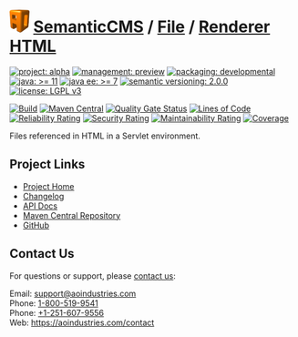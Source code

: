 # [<img src="ao-logo.png" alt="AO Logo" width="35" height="40">](https://github.com/ao-apps) [SemanticCMS](https://github.com/ao-apps/semanticcms) / [File](https://github.com/ao-apps/semanticcms-file) / [Renderer HTML](https://github.com/ao-apps/semanticcms-file-renderer-html)

[![project: alpha](https://semanticcms.com/ao-badges/project-alpha.svg)](https://aoindustries.com/life-cycle#project-alpha)
[![management: preview](https://semanticcms.com/ao-badges/management-preview.svg)](https://aoindustries.com/life-cycle#management-preview)
[![packaging: developmental](https://semanticcms.com/ao-badges/packaging-developmental.svg)](https://aoindustries.com/life-cycle#packaging-developmental)  
[![java: &gt;= 11](https://semanticcms.com/ao-badges/java-11.svg)](https://docs.oracle.com/en/java/javase/11/docs/api/)
[![java ee: &gt;= 7](https://semanticcms.com/ao-badges/javaee-7.svg)](https://docs.oracle.com/javaee/7/api/)
[![semantic versioning: 2.0.0](https://semanticcms.com/ao-badges/semver-2.0.0.svg)](http://semver.org/spec/v2.0.0.html)
[![license: LGPL v3](https://semanticcms.com/ao-badges/license-lgpl-3.0.svg)](https://www.gnu.org/licenses/lgpl-3.0)

[![Build](https://github.com/ao-apps/semanticcms-file-renderer-html/workflows/Build/badge.svg?branch=master)](https://github.com/ao-apps/semanticcms-file-renderer-html/actions?query=workflow%3ABuild)
[![Maven Central](https://maven-badges.herokuapp.com/maven-central/com.semanticcms/semanticcms-file-renderer-html/badge.svg)](https://maven-badges.herokuapp.com/maven-central/com.semanticcms/semanticcms-file-renderer-html)
[![Quality Gate Status](https://sonarcloud.io/api/project_badges/measure?branch=master&project=com.semanticcms%3Asemanticcms-file-renderer-html&metric=alert_status)](https://sonarcloud.io/dashboard?branch=master&id=com.semanticcms%3Asemanticcms-file-renderer-html)
[![Lines of Code](https://sonarcloud.io/api/project_badges/measure?branch=master&project=com.semanticcms%3Asemanticcms-file-renderer-html&metric=ncloc)](https://sonarcloud.io/component_measures?branch=master&id=com.semanticcms%3Asemanticcms-file-renderer-html&metric=ncloc)  
[![Reliability Rating](https://sonarcloud.io/api/project_badges/measure?branch=master&project=com.semanticcms%3Asemanticcms-file-renderer-html&metric=reliability_rating)](https://sonarcloud.io/component_measures?branch=master&id=com.semanticcms%3Asemanticcms-file-renderer-html&metric=Reliability)
[![Security Rating](https://sonarcloud.io/api/project_badges/measure?branch=master&project=com.semanticcms%3Asemanticcms-file-renderer-html&metric=security_rating)](https://sonarcloud.io/component_measures?branch=master&id=com.semanticcms%3Asemanticcms-file-renderer-html&metric=Security)
[![Maintainability Rating](https://sonarcloud.io/api/project_badges/measure?branch=master&project=com.semanticcms%3Asemanticcms-file-renderer-html&metric=sqale_rating)](https://sonarcloud.io/component_measures?branch=master&id=com.semanticcms%3Asemanticcms-file-renderer-html&metric=Maintainability)
[![Coverage](https://sonarcloud.io/api/project_badges/measure?branch=master&project=com.semanticcms%3Asemanticcms-file-renderer-html&metric=coverage)](https://sonarcloud.io/component_measures?branch=master&id=com.semanticcms%3Asemanticcms-file-renderer-html&metric=Coverage)

Files referenced in HTML in a Servlet environment.

## Project Links
* [Project Home](https://semanticcms.com/file/renderer/html/)
* [Changelog](https://semanticcms.com/file/renderer/html/changelog)
* [API Docs](https://semanticcms.com/file/renderer/html/apidocs/)
* [Maven Central Repository](https://search.maven.org/artifact/com.semanticcms/semanticcms-file-renderer-html)
* [GitHub](https://github.com/ao-apps/semanticcms-file-renderer-html)

## Contact Us
For questions or support, please [contact us](https://aoindustries.com/contact):

Email: [support@aoindustries.com](mailto:support@aoindustries.com)  
Phone: [1-800-519-9541](tel:1-800-519-9541)  
Phone: [+1-251-607-9556](tel:+1-251-607-9556)  
Web: https://aoindustries.com/contact

